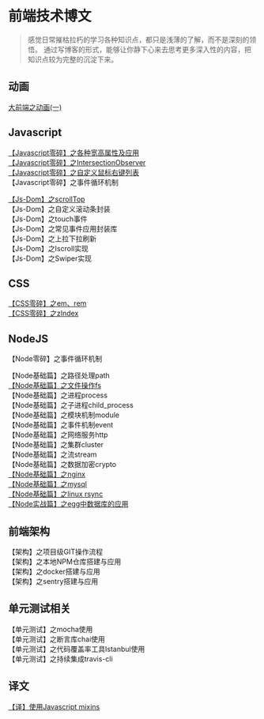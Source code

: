 # 前端技术博文
> 感觉日常摧枯拉朽的学习各种知识点，都只是浅薄的了解，而不是深刻的领悟。
> 通过写博客的形式，能够让你静下心来去思考更多深入性的内容，把知识点较为完整的沉淀下来。     

## 动画    
[大前端之动画(一)](https://github.com/kekobin/blog/issues/8)    

## Javascript
[【Javascript零碎】之各种宽高属性及应用](https://github.com/kekobin/blog/issues/1)   
[【Javascript零碎】之IntersectionObserver](https://github.com/kekobin/blog/issues/2)   
[【Javascript零碎】之自定义鼠标右键列表](https://github.com/kekobin/blog/issues/5)     
【Javascript零碎】之事件循环机制   

[【Js-Dom】之scrollTop](https://github.com/kekobin/blog/issues/7)   
【Js-Dom】之自定义滚动条封装      
【Js-Dom】之touch事件         
【Js-Dom】之常见事件应用封装库   
【Js-Dom】之上拉下拉刷新     
【Js-Dom】之Iscroll实现    
【Js-Dom】之Swiper实现    

## CSS
[【CSS零碎】之em、rem](https://github.com/kekobin/blog/issues/4)    
[【CSS零碎】之zIndex](https://github.com/kekobin/blog/issues/6)   

## NodeJS     
【Node零碎】之事件循环机制   

【Node基础篇】之路径处理path   
[【Node基础篇】之文件操作fs](https://github.com/kekobin/blog/issues/9)   
【Node基础篇】之进程process   
【Node基础篇】之子进程child_process   
【Node基础篇】之模块机制module      
【Node基础篇】之事件机制event   
【Node基础篇】之网络服务http   
【Node基础篇】之集群cluster   
【Node基础篇】之流stream    
【Node基础篇】之数据加密crypto     
[【Node基础篇】之nginx](https://github.com/kekobin/blog/issues/12)    
[【Node基础篇】之mysql](https://github.com/kekobin/blog/issues/11)      
[【Node基础篇】之linux rsync](https://github.com/kekobin/blog/issues/10)        
[【Node实战篇】之egg中数据库的应用](https://github.com/kekobin/blog/issues/15)        

## 前端架构
【架构】之项目级GIT操作流程   
【架构】之本地NPM仓库搭建与应用   
【架构】之docker搭建与应用     
【架构】之sentry搭建与应用    

## 单元测试相关   
【单元测试】之mocha使用   
【单元测试】之断言库chai使用   
【单元测试】之代码覆盖率工具Istanbul使用      
【单元测试】之持续集成travis-cli   


## 译文
[【译】使用Javascript mixins](https://github.com/kekobin/blog/issues/3)
